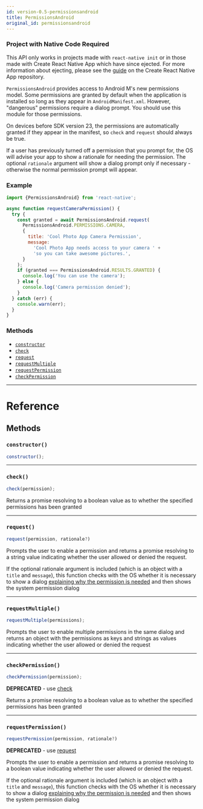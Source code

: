 ```yaml
---
id: version-0.5-permissionsandroid
title: PermissionsAndroid
original_id: permissionsandroid
---
```


<div class="banner-crna-ejected">
  <h3>Project with Native Code Required</h3>
  <p>
    This API only works in projects made with <code>react-native init</code>
    or in those made with Create React Native App which have since ejected. For
    more information about ejecting, please see
    the <a href="https://github.com/react-community/create-react-native-app/blob/master/EJECTING.md" target="_blank">guide</a> on
    the Create React Native App repository.
  </p>
</div>

`PermissionsAndroid` provides access to Android M's new permissions model. Some permissions are granted by default when the application is installed so long as they appear in `AndroidManifest.xml`. However, "dangerous" permissions require a dialog prompt. You should use this module for those permissions.

On devices before SDK version 23, the permissions are automatically granted if they appear in the manifest, so `check` and `request` should always be true.

If a user has previously turned off a permission that you prompt for, the OS will advise your app to show a rationale for needing the permission. The optional `rationale` argument will show a dialog prompt only if necessary - otherwise the normal permission prompt will appear.

### Example

```javascript
import {PermissionsAndroid} from 'react-native';

async function requestCameraPermission() {
  try {
    const granted = await PermissionsAndroid.request(
      PermissionsAndroid.PERMISSIONS.CAMERA,
      {
        title: 'Cool Photo App Camera Permission',
        message:
          'Cool Photo App needs access to your camera ' +
          'so you can take awesome pictures.',
      }
    );
    if (granted === PermissionsAndroid.RESULTS.GRANTED) {
      console.log('You can use the camera');
    } else {
      console.log('Camera permission denied');
    }
  } catch (err) {
    console.warn(err);
  }
}
```

### Methods

* [`constructor`](permissionsandroid.md#constructor)
* [`check`](permissionsandroid.md#check)
* [`request`](permissionsandroid.md#request)
* [`requestMultiple`](permissionsandroid.md#requestmultiple)
* [`requestPermission`](permissionsandroid.md#requestpermission)
* [`checkPermission`](permissionsandroid.md#checkpermission)

---

# Reference

## Methods

### `constructor()`

```javascript
constructor();
```

---

### `check()`

```javascript
check(permission);
```

Returns a promise resolving to a boolean value as to whether the specified permissions has been granted

---

### `request()`

```javascript
request(permission, rationale?)
```

Prompts the user to enable a permission and returns a promise resolving to a string value indicating whether the user allowed or denied the request.

If the optional rationale argument is included (which is an object with a `title` and `message`), this function checks with the OS whether it is necessary to show a dialog [explaining why the permission is needed](https://developer.android.com/training/permissions/requesting.html#explain) and then shows the system permission dialog

---

### `requestMultiple()`

```javascript
requestMultiple(permissions);
```

Prompts the user to enable multiple permissions in the same dialog and returns an object with the permissions as keys and strings as values indicating whether the user allowed or denied the request

---

### `checkPermission()`

```javascript
checkPermission(permission);
```

**DEPRECATED** - use [check](permissionsandroid.md#check)

Returns a promise resolving to a boolean value as to whether the specified permissions has been granted

---

### `requestPermission()`

```javascript
requestPermission(permission, rationale?)
```

**DEPRECATED** - use [request](permissionsandroid.md#request)

Prompts the user to enable a permission and returns a promise resolving to a boolean value indicating whether the user allowed or denied the request.

If the optional rationale argument is included (which is an object with a `title` and `message`), this function checks with the OS whether it is necessary to show a dialog [explaining why the permission is needed](https://developer.android.com/training/permissions/requesting.html#explain) and then shows the system permission dialog
